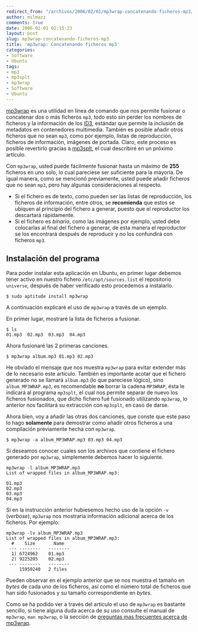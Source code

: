 ```yaml
---
redirect_from: "/archivos/2006/02/01/mp3wrap-concatenando-ficheros-mp3/"
author: milmazz
comments: true
date: 2006-02-01 02:15:23
layout: post
slug: mp3wrap-concatenando-ficheros-mp3
title: 'mp3wrap: Concatenando ficheros mp3'
categories:
- Software
- Ubuntu
tags:
- mp3
- mp3splt
- mp3wrap
- Software
- Ubuntu
---
```


[mp3wrap](http://mp3wrap.sourceforge.net/) es una utilidad en línea de comando que nos permite fusionar o concatenar dos o más ficheros `mp3`, todo esto sin perder los nombres de ficheros y la información de los [ID3](http://www.id3.org/), estándar que permite la inclusión de metadatos en contenedores multimedia. También es posible añadir otros ficheros que no sean `mp3`, como por ejemplo, listas de reproducción, ficheros de información, imágenes de portada. Claro, este proceso es posible revertirlo gracias a [mp3splt](http://mp3splt.sourceforge.net/), el cual describiré en un próximo artículo.

Con `mp3wrap`, usted puede fácilmente fusionar hasta un máximo de **255** ficheros en uno solo, lo cual pareciese ser suficiente para la mayoría. De igual manera, como se mencionó previamente, usted puede añadir ficheros que no sean `mp3`, pero hay algunas consideraciones al respecto.

  * Si el fichero es de texto, como pueden ser las listas de reproducción, los ficheros de información, entre otros, se **recomienda** que estos se ubiquen al principio del fichero a generar, puesto que el reproductor los descartará rápidamente.
  * Si el fichero es _binario_, como las imágenes por ejemplo, usted debe colocarlas al final del fichero a generar, de esta manera el reproductor se los encontrará después de reproducir y no los confundirá con ficheros `mp3`.

## Instalación del programa

Para poder instalar esta aplicación en Ubuntu, en primer lugar debemos tener activo en nuestro fichero `/etc/apt/sources.list` el repositorio `universe`, después de haber verificado esto procedemos a instalarlo.

    $ sudo aptitude install mp3wrap

A continuación explicaré el uso de `mp3wrap` a través de un ejemplo.

En primer lugar, mostraré la lista de ficheros a fusionar.

    $ ls
    01.mp3  02.mp3  03.mp3  04.mp3

Ahora fusionaré las 2 primeras canciones.

    $ mp3wrap album.mp3 01.mp3 02.mp3

He obviado el mensaje que nos muestra `mp3wrap` para evitar extender más de lo necesario este artículo. También es importante acotar que el fichero generado no se llamará `album.mp3` (lo que pareciese lógico), sino `album_MP3WRAP.mp3`, es recomendable **no** borrar la cadena `MP3WRAP`, ésta le indicará al programa `mp3splt`, el cual nos permite separar de nuevo los ficheros fusionados, que dicho fichero fué fusionado utilizando `mp3wrap`, lo anterior nos facilitará su extracción con `mp3splt`, en caso de darse.

Ahora bien, voy a añadir las otras dos canciones, que conste que este paso lo hago **solamente** para demostrar como añadir otros ficheros a una compilación previamente hecha con `mp3wrap`.

    $ mp3wrap -a album_MP3WRAP.mp3 03.mp3 04.mp3

Si deseamos conocer cuales son los archivos que contiene el fichero generado por `mp3wrap`, simplemente debemos hacer lo siguiente.

    mp3wrap -l album_MP3WRAP.mp3
    List of wrapped files in album_MP3WRAP.mp3:

    01.mp3
    02.mp3
    03.mp3
    04.mp3

Si en la instrucción anterior hubiesemos hecho uso de la opción `-v` (_verbose_), `mp3wrap` nos mostraría información adicional acerca de los ficheros. Por ejemplo:

    mp3wrap -lv album_MP3WRAP.mp3
    List of wrapped files in album_MP3WRAP.mp3:
      #    Size       Name
     --- --------   --------
      1) 6724962    01.mp3
      2) 9225205    02.mp3
     --- --------   --------
         15950240   2 files

Pueden observar en el ejemplo anterior que se nos muestra el tamaño en _bytes_ de cada uno de los ficheros, así como el número total de ficheros que han sido fusionados y su tamaño correspondiente en _bytes_.

Como se ha podido ver a través del articulo el uso de `mp3wrap` es bastante sencillo, si tiene alguna duda acerca de su uso consulte el manual de `mp3wrap`, `man mp3wrap`, o la sección de [preguntas mas frecuentes acerca de mp3wrap](http://mp3wrap.sourceforge.net/faq.html).

